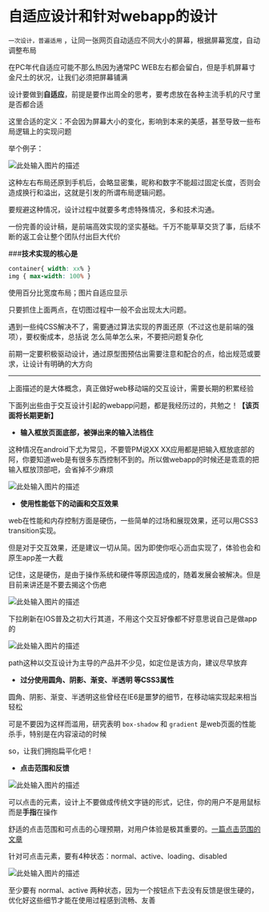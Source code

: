# 自适应设计和针对webapp的设计

`一次设计，普遍适用` ，让同一张网页自动适应不同大小的屏幕，根据屏幕宽度，自动调整布局

在PC年代自适应可能不那么热因为通常PC WEB左右都会留白，但是手机屏幕寸金尺土的状况，让我们必须把屏幕铺满

设计要做到**自适应**，前提是要作出周全的思考，要考虑放在各种主流手机的尺寸里是否都合适

这里合适的定义：不会因为屏幕大小的变化，影响到本来的美感，甚至导致一些布局逻辑上的实现问题

举个例子：

![此处输入图片的描述][1]

这种左右布局还原到手机后，会略显密集，昵称和数字不能超过固定长度，否则会造成换行和溢出，这就是引发的所谓布局逻辑问题。


要规避这种情况，设计过程中就要多考虑特殊情况，多和技术沟通。

一份完善的设计稿，是前端高效实现的坚实基础。千万不能草草交货了事，后续不断的返工会让整个团队付出巨大代价


###**技术实现的核心是**

```CSS
container{ width: xx% }
img { max-width: 100% }
```

使用百分比宽度布局；图片自适应显示

只要抓住上面两点，在切图过程中一般不会出现太大问题。

遇到一些纯CSS解决不了，需要通过算法实现的界面还原（不过这也是前端的强项），要权衡成本，总括说 怎么简单怎么来，不要把问题复杂化

前期一定要积极驱动设计，通过原型图预估出需要注意和配合的点，给出规范或要求，让设计有明确的大方向

----------

上面描述的是大体概念，真正做好web移动端的交互设计，需要长期的积累经验

下面列出些由于交互设计引起的webapp问题，都是我经历过的，共勉之！**【该页面将长期更新】**



- **输入框放页面底部，被弹出来的输入法档住**

这种情况在android下尤为常见，不要管PM说XX XX应用都是把输入框放底部的阿，你要知道web是有很多东西控制不到的。所以做webapp的时候还是乖乖的把输入框放顶部吧，会省掉不少麻烦

![此处输入图片的描述][2]


- **使用性能低下的动画和交互效果**

web在性能和内存控制方面是硬伤，一些简单的过场和展现效果，还可以用CSS3 transition实现。

但是对于交互效果，还是建议一切从简。因为即使你呕心沥血实现了，体验也会和原生app差一大截

记住，这是硬伤，是由于操作系统和硬件等原因造成的，随着发展会被解决。但是目前来讲还是不要去揭这个伤疤

![此处输入图片的描述][3]

下拉刷新在IOS普及之初大行其道，不用这个交互好像都不好意思说自己是做app的

![此处输入图片的描述][4]

path这种以交互设计为主导的产品并不少见，如定位是该方向，建议尽早放弃


- **过分使用圆角、阴影、渐变、半透明 等CSS3属性**

圆角、阴影、渐变、半透明这些曾经在IE6是噩梦的细节，在移动端实现起来相当轻松

可是不要因为这样而滥用，研究表明 `box-shadow` 和 `gradient` 是web页面的性能杀手，特别是在内容滚动的时候

so，让我们拥抱扁平化吧！


- **点击范围和反馈**

![此处输入图片的描述][5]

可以点击的元素，设计上不要做成传统文字链的形式，记住，你的用户不是用鼠标而是**手指**在操作

舒适的点击范围和可点击的心理预期，对用户体验是极其重要的。[一篇点击范围的文章][6]

针对可点击元素，要有4种状态：normal、active、loading、disabled

![此处输入图片的描述][7]

至少要有 normal、active 两种状态，因为一个按钮点下去没有反馈是很生硬的，优化好这些细节才能在使用过程感到流畅、友善


  [1]: http://mansonchor.github.io/mobile_web_frame/images/design_1.jpg
  [2]: http://mansonchor.github.io/mobile_web_frame/images/design_2.jpg
  [3]: http://mansonchor.github.io/mobile_web_frame/images/design_3.jpg
  [4]: http://mansonchor.github.io/mobile_web_frame/images/path.jpg
  [5]: http://mansonchor.github.io/mobile_web_frame/images/tap_wave.jpg
  [6]: http://elya.cc/2012/03/06/design-focus/
  [7]: http://mansonchor.github.io/mobile_web_frame/images/button.png